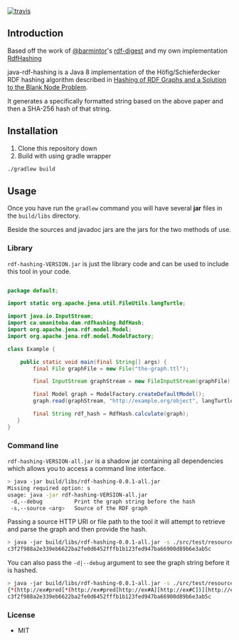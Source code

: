[![travis](https://api.travis-ci.org/whikloj/java-rdf-hashing.svg?branch=master)](https://travis-ci.org/whikloj/java-rdf-hashing)

## Introduction

Based off the work of [@barmintor](https://github.com/barmintor)'s [rdf-digest](https://github.com/barmintor/rdf-digest) and my own implementation [RdfHashing](https://github.com/whikloj/RdfHashing)

java-rdf-hashing is a Java 8 implementation of the Höfig/Schieferdecker RDF hashing algorithm described in [Hashing of RDF Graphs
and a Solution to the Blank Node Problem](http://ceur-ws.org/Vol-1259/method2014_submission_1.pdf).

It generates a specifically formatted string based on the above paper and then a SHA-256 hash of that string.

## Installation

1. Clone this repository down
1. Build with using gradle wrapper

```bash
./gradlew build
```

## Usage

Once you have run the `gradlew` command you will have several **jar** files in the `build/libs` directory.

Beside the sources and javadoc jars are the jars for the two methods of use.

### Library

`rdf-hashing-VERSION.jar` is just the library code and can be used to include this tool in your code.

```java

package default;

import static org.apache.jena.util.FileUtils.langTurtle;

import java.io.InputStream;
import ca.umanitoba.dam.rdfhashing.RdfHash;
import org.apache.jena.rdf.model.Model;
import org.apache.jena.rdf.model.ModelFactory;

class Example {

    public static void main(final String[] args) {
        final File graphFile = new File("the-graph.ttl");

        final InputStream graphStream = new FileInputStream(graphFile);

        final Model graph = ModelFactory.createDefaultModel();
        graph.read(graphStream, "http://example.org/object", langTurtle);

        final String rdf_hash = RdfHash.calculate(graph);
   }
}
```

### Command line

`rdf-hashing-VERSION-all.jar` is a shadow jar containing all dependencies which allows you to access a command line interface.

```bash
> java -jar build/libs/rdf-hashing-0.0.1-all.jar                                                                
Missing required option: s
usage: java -jar rdf-hashing-VERSION-all.jar
 -d,--debug          Print the graph string before the hash
 -s,--source <arg>   Source of the RDF graph
```

Passing a source HTTP URI or file path to the tool it will attempt to retrieve and parse the graph and then provide the hash.

```bash
> java -jar build/libs/rdf-hashing-0.0.1-all.jar -s ./src/test/resources/supersimple.ttl
c3f2f988a2e339eb6622ba2fe0d6452fffb1b123fed947ba66900d89b6e3ab5c
```

You can also pass the `-d|--debug` argument to see the graph string before it is hashed.

```bash
> java -jar build/libs/rdf-hashing-0.0.1-all.jar -s ./src/test/resources/supersimple.ttl --debug
{*(http://ex#pred[*(http://ex#pred[http://ex#A][http://ex#C])][http://ex#C])}{*(http://ex#pred[*(http://ex#pred[http://ex#B][http://ex#C])][http://ex#C])}{*(http://ex#pred[http://ex#A][http://ex#C])}{*(http://ex#pred[http://ex#B][http://ex#C])}
c3f2f988a2e339eb6622ba2fe0d6452fffb1b123fed947ba66900d89b6e3ab5c
```


### License

* MIT
 
